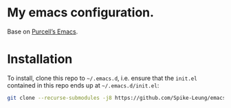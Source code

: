 # My emacs configuration.

Base on [Purcell’s Emacs](https://github.com/purcell/emacs.d).

# Installation
To install, clone this repo to `~/.emacs.d`, i.e. ensure that the `init.el` contained in this repo ends up at `~/.emacs.d/init.el`:

```bash
git clone --recurse-submodules -j8 https://github.com/Spike-Leung/emacs.d.git ~/.emacs.d
```
